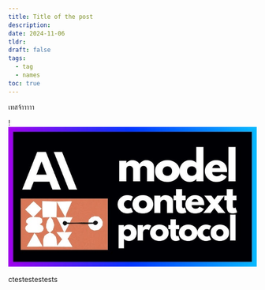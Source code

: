 ```yaml
---
title: Title of the post
description: 
date: 2024-11-06
tldr: 
draft: false
tags:
  - tag
  - names
toc: true
---
```


เทสจ้าาาาา


!![Image Description](/images/Pasted%20image%2020241206230742.png)


ctestestestests